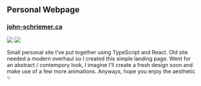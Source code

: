 ## Personal Webpage

### [john-schriemer.ca](https://john-schriemer.ca/)

  

<img  src="https://img.shields.io/badge/react%20-%2320232a.svg?&style=for-the-badge&logo=react&logoColor=%2361DAFB">
<img  src="https://img.shields.io/badge/typescript%20-%23007ACC.svg?&style=for-the-badge&logo=typescript&logoColor=white">


  

Small personal site I've put together using TypeScript and React. Old site needed a modern overhaul so I created this simple landing page. Went for an abstract / contempory look, I imagine I'll create a fresh design soon and make use of a few more animations. Anyways, hope you enjoy the aesthetic :sparkles:

